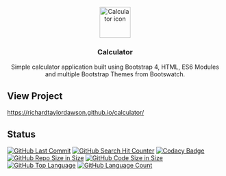 <p align="center">
  <a href="https://richardtaylordawson.github.io/calculator/">
    <img src="http://icons.iconarchive.com/icons/iconsmind/outline/256/Calculator-icon.png" alt="Calculator icon" width=72 height=72>
  </a>

  <h3 align="center">Calculator</h3>

  <p align="center">
    Simple calculator application built using Bootstrap 4, HTML, ES6 Modules and multiple Bootstrap Themes from Bootswatch.
  </p>
</p>

## View Project
<https://richardtaylordawson.github.io/calculator/>

## Status
[![GitHub Last Commit](https://img.shields.io/github/last-commit/richardtaylordawson/calculator.svg)](https://github.com/richardtaylordawson/calculator/commits/master)
[![GitHub Search Hit Counter](https://img.shields.io/github/search/richardtaylordawson/calculator/goto.svg)](https://github.com/richardtaylordawson/calculator/)
[![Codacy Badge](https://api.codacy.com/project/badge/Grade/02ee35b7c3e14b6da802677e73fbdb32)](https://www.codacy.com/app/richardtaylordawson/calculator?utm_source=github.com&amp;utm_medium=referral&amp;utm_content=richardtaylordawson/calculator&amp;utm_campaign=Badge_Grade)
[![GitHub Repo Size in Size](https://img.shields.io/github/repo-size/richardtaylordawson/calculator.svg)](https://github.com/richardtaylordawson/calculator/)
[![GitHub Code Size in Size](https://img.shields.io/github/languages/code-size/richardtaylordawson/calculator.svg)](https://github.com/richardtaylordawson/calculator/)
[![GitHub Top Language](https://img.shields.io/github/languages/top/richardtaylordawson/calculator.svg)](https://github.com/richardtaylordawson/calculator/)
[![GitHub Language Count](https://img.shields.io/github/languages/count/richardtaylordawson/calculator.svg)](https://github.com/richardtaylordawson/calculator/)
